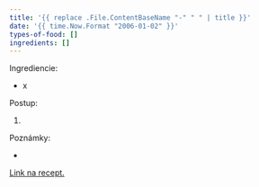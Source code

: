 ```yaml
---
title: '{{ replace .File.ContentBaseName "-" " " | title }}'
date: '{{ time.Now.Format "2006-01-02" }}'
types-of-food: []
ingredients: []
---
```


Ingrediencie:

- x

Postup:

1.

Poznámky:

-

[Link na recept.](link)
